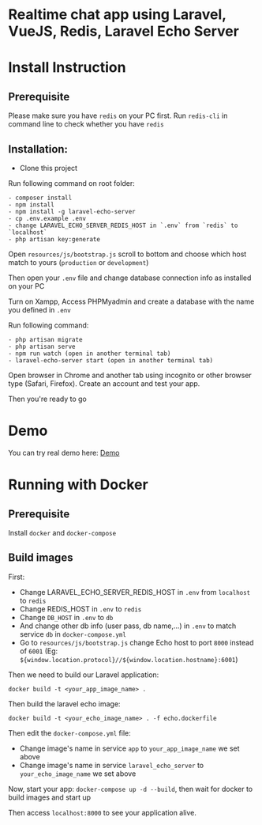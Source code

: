 # Realtime chat app using Laravel, VueJS, Redis, Laravel Echo Server

# Install Instruction
## Prerequisite
Please make sure you have `redis` on your PC first. Run `redis-cli` in command line to check whether you have `redis`

## Installation:
- Clone this project

Run following command on root folder:

	- composer install
	- npm install
	- npm install -g laravel-echo-server
	- cp .env.example .env
	- change LARAVEL_ECHO_SERVER_REDIS_HOST in `.env` from `redis` to `localhost`
	- php artisan key:generate

Open `resources/js/bootstrap.js` scroll to bottom and choose which host match to yours (`production` or `development`)

Then open your `.env` file and change database connection info as installed on your PC

Turn on Xampp, Access PHPMyadmin and create a database with the name you defined in `.env`

Run following command: 

	- php artisan migrate
	- php artisan serve
	- npm run watch (open in another terminal tab)
	- laravel-echo-server start (open in another terminal tab)

Open browser in Chrome and another tab using incognito or other browser type (Safari, Firefox). Create an account and test your app.

Then you're ready to go
# Demo
You can try real demo here: [Demo](https://public-chat.jamesisme.com/)

# Running with Docker
## Prerequisite
Install `docker` and `docker-compose`

## Build images
First:
- Change LARAVEL_ECHO_SERVER_REDIS_HOST in `.env` from `localhost` to `redis`
- Change REDIS_HOST in `.env` to `redis`
- Change `DB_HOST` in `.env` to `db`
- And change other db info (user pass, db name,...) in `.env` to match service `db` in `docker-compose.yml`
- Go to `resources/js/bootstrap.js` change Echo host to port `8000` instead of `6001` (Eg: `${window.location.protocol}//${window.location.hostname}:6001`)

Then we need to build our Laravel application:
```
docker build -t <your_app_image_name> .
```
Then build the laravel echo image:
```
docker build -t <your_echo_image_name> . -f echo.dockerfile
```

Then edit the `docker-compose.yml` file:
- Change image's name in service `app` to `your_app_image_name` we set above
- Change image's name in service `laravel_echo_server` to `your_echo_image_name` we set above

Now, start your app: `docker-compose up -d --build`, then wait for docker to build images and start up

Then access `localhost:8000` to see your application alive.

